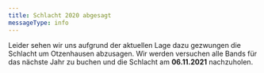 ```yaml
---
title: Schlacht 2020 abgesagt
messageType: info
---
```


Leider sehen wir uns aufgrund der aktuellen Lage dazu gezwungen die Schlacht um Otzenhausen abzusagen. Wir werden versuchen alle Bands für das nächste Jahr zu buchen und die Schlacht am **06.11.2021** nachzuholen.
